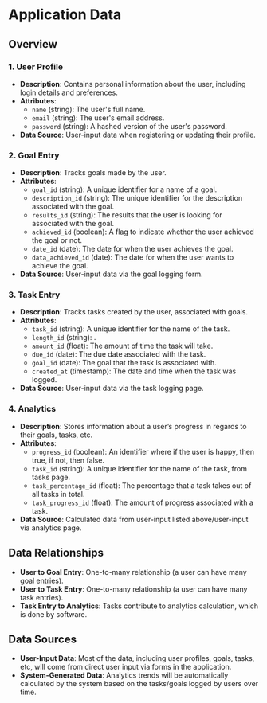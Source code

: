 # Application Data 

##  Overview

### 1. User Profile

- **Description**: Contains personal information about the user, including login details and preferences.
- **Attributes**:
  - `name` (string): The user's full name.
  - `email` (string): The user's email address.
  - `password` (string): A hashed version of the user's password.
- **Data Source**: User-input data when registering or updating their profile.

### 2. Goal Entry

- **Description**: Tracks goals made by the user.
- **Attributes**:
  - `goal_id` (string): A unique identifier for a name of a goal.
  - `description_id` (string): The unique identifier for the description associated with the goal.
  - `results_id` (string): The results that the user is looking for associated with the goal.
  - `achieved_id` (boolean): A flag to indicate whether the user achieved the goal or not.
  - `date_id` (date): The date for when the user achieves the goal.
  - `data_achieved_id` (date): The date for when the user wants to achieve the goal.
- **Data Source**: User-input data via the goal logging form.

### 3. Task Entry

- **Description**: Tracks tasks created by the user, associated with goals.
- **Attributes**:
  - `task_id` (string): A unique identifier for the name of the task.
  - `length_id` (string): .
  - `amount_id` (float): The amount of time the task will take.
  - `due_id` (date): The due date associated with the task.
  - `goal_id` (date): The goal that the task is associated with.
  - `created_at` (timestamp): The date and time when the task was logged.
- **Data Source**: User-input data via the task logging page.

### 4. Analytics

- **Description**: Stores information about a user’s progress in regards to their goals, tasks, etc.
- **Attributes**:
  - `progress_id` (boolean): An identifier where if the user is happy, then true, if not, then false.
  - `task_id` (string): A unique identifier for the name of the task, from tasks page.
  - `task_percentage_id` (float): The percentage that a task takes out of all tasks in total.
  - `task_progress_id` (float): The amount of progress associated with a task.
- **Data Source**: Calculated data from user-input listed above/user-input via analytics page.

## Data Relationships

- **User to Goal Entry**: One-to-many relationship (a user can have many goal entries).
- **User to Task Entry**: One-to-many relationship (a user can have many task entries).
- **Task Entry to Analytics**: Tasks contribute to analytics calculation, which is done by software.

## Data Sources

- **User-Input Data**: Most of the data, including user profiles, goals, tasks, etc, will come from direct user input via forms in the application.
- **System-Generated Data**: Analytics trends will be automatically 
  calculated by the system based on the tasks/goals logged by users over 
  time.
